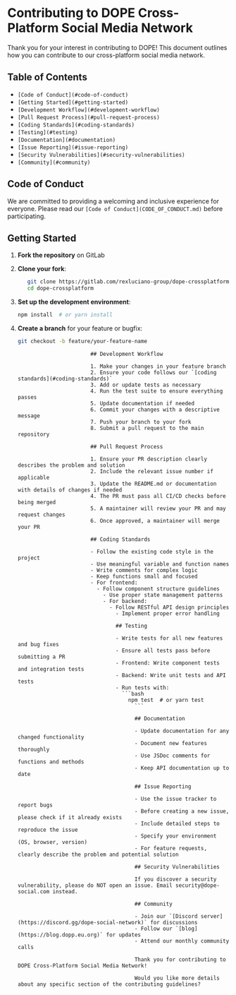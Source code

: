 # Contributing to DOPE Cross-Platform Social Media Network

Thank you for your interest in contributing to DOPE! This document outlines how you can contribute to our cross-platform social media network.

## Table of Contents
- `[Code of Conduct](#code-of-conduct)`
- `[Getting Started](#getting-started)`
- `[Development Workflow](#development-workflow)`
- `[Pull Request Process](#pull-request-process)`
- `[Coding Standards](#coding-standards)`
- `[Testing](#testing)`
- `[Documentation](#documentation)`
- `[Issue Reporting](#issue-reporting)`
- `[Security Vulnerabilities](#security-vulnerabilities)`
- `[Community](#community)`

## Code of Conduct

We are committed to providing a welcoming and inclusive experience for everyone. Please read our `[Code of Conduct](CODE_OF_CONDUCT.md)` before participating.

## Getting Started

1. **Fork the repository** on GitLab
2. **Clone your fork**:
   ```bash
      git clone https://gitlab.com/rexluciano-group/dope-crossplatform.git
      cd dope-crossplatform
    ```
3. **Set up the development environment**:
    ```bash
    npm install  # or yarn install
    ```
4. **Create a branch** for your feature or bugfix:
    ```bash
    git checkout -b feature/your-feature-name
    ```

                              ## Development Workflow

                              1. Make your changes in your feature branch
                              2. Ensure your code follows our `[coding standards](#coding-standards)`
                              3. Add or update tests as necessary
                              4. Run the test suite to ensure everything passes
                              5. Update documentation if needed
                              6. Commit your changes with a descriptive message
                              7. Push your branch to your fork
                              8. Submit a pull request to the main repository

                              ## Pull Request Process

                              1. Ensure your PR description clearly describes the problem and solution
                              2. Include the relevant issue number if applicable
                              3. Update the README.md or documentation with details of changes if needed
                              4. The PR must pass all CI/CD checks before being merged
                              5. A maintainer will review your PR and may request changes
                              6. Once approved, a maintainer will merge your PR

                              ## Coding Standards

                              - Follow the existing code style in the project
                              - Use meaningful variable and function names
                              - Write comments for complex logic
                              - Keep functions small and focused
                              - For frontend:
                                - Follow component structure guidelines
                                  - Use proper state management patterns
                                  - For backend:
                                    - Follow RESTful API design principles
                                      - Implement proper error handling

                                      ## Testing

                                      - Write tests for all new features and bug fixes
                                      - Ensure all tests pass before submitting a PR
                                      - Frontend: Write component tests and integration tests
                                      - Backend: Write unit tests and API tests
                                      - Run tests with:
                                        ```bash
                                          npm test  # or yarn test
                                            ```

                                            ## Documentation

                                            - Update documentation for any changed functionality
                                            - Document new features thoroughly
                                            - Use JSDoc comments for functions and methods
                                            - Keep API documentation up to date

                                            ## Issue Reporting

                                            - Use the issue tracker to report bugs
                                            - Before creating a new issue, please check if it already exists
                                            - Include detailed steps to reproduce the issue
                                            - Specify your environment (OS, browser, version)
                                            - For feature requests, clearly describe the problem and potential solution

                                            ## Security Vulnerabilities

                                            If you discover a security vulnerability, please do NOT open an issue. Email security@dope-social.com instead.

                                            ## Community

                                            - Join our `[Discord server](https://discord.gg/dope-social-network)` for discussions
                                            - Follow our `[blog](https://blog.dopp.eu.org)` for updates
                                            - Attend our monthly community calls

                                            Thank you for contributing to DOPE Cross-Platform Social Media Network!

                                            Would you like more details about any specific section of the contributing guidelines?